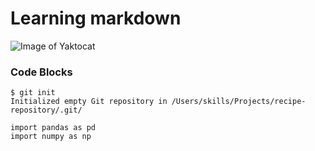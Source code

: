 # Learning markdown

![Image of Yaktocat](https://octodex.github.com/images/yaktocat.png)

### Code Blocks

```
$ git init
Initialized empty Git repository in /Users/skills/Projects/recipe-repository/.git/
```

```
import pandas as pd
import numpy as np
```

